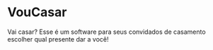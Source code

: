 # VouCasar
Vai casar? Esse é um software para seus convidados de casamento escolher qual presente dar a você!